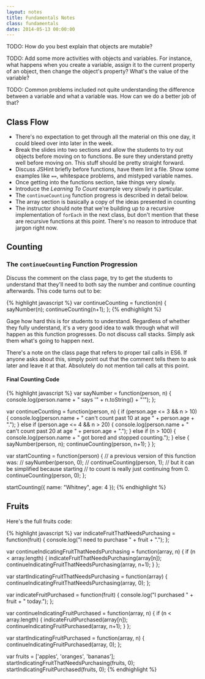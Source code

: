 ```yaml
---
layout: notes
title: Fundamentals Notes
class: fundamentals
date: 2014-05-13 00:00:00
---
```


TODO: How do you best explain that objects are mutable?

TODO: Add some more activities with objects and variables. For instance, what
happens when you create a variable, assign it to the current property of an
object, then change the object's property? What's the value of the variable?

TODO: Common problems included not quite understanding the difference between
a variable and what a variable was. How can we do a better job of that?


## Class Flow

- There's no expectation to get through all the material on this one day, it
  could bleed over into later in the week.
- Break the slides into two sections and allow the students to try out objects
  before moving on to functions. Be sure they understand pretty well before
  moving on. This stuff should be pretty straight forward.
- Discuss JSHint briefly before functions, have them lint a file. Show some
  examples like `==`, whitespace problems, and mistyped variable names.
- Once getting into the functions section, take things very slowly.
- Introduce the _Learning To Count_ example very slowly in particular.
- The `continueCounting` function progress is described in detail below.
- The array section is basically a copy of the ideas presented in counting
- The instructor should note that we're building up to a recursive
  implementation of `forEach` in the next class, but don't mention that these
  are recursive functions at this point. There's no reason to introduce that
  jargon right now.

## Counting

### The `continueCounting` Function Progression

Discuss the comment on the class page, try to get the students to understand
that they'll need to both say the number and continue counting afterwards.
This code turns out to be:

{% highlight javascript %}
var continueCounting = function(n) {
  sayNumber(n);
  continueCounting(n+1);
};
{% endhighlight %}

Gage how hard this is for students to understand. Regardless of whether they
fully understand, it's a very good idea to walk through what will happen as
this function progresses. Do not discuss call stacks. Simply ask them what's
going to happen next.

There's a note on the class page that refers to proper tail calls in ES6. If
anyone asks about this, simply point out that the comment tells them to ask
later and leave it at that. Absolutely do not mention tail calls at this point.

#### Final Counting Code

{% highlight javascript %}
var sayNumber = function(person, n) {
  console.log(person.name + " says '" + n.toString() + "'");
};

var continueCounting = function(person, n) {
  if (person.age <= 3 && n > 10) {
    console.log(person.name + " can't count past 10 at age " + person.age + ".");
  }
  else if (person.age <= 4 && n > 20) {
    console.log(person.name + " can't count past 20 at age " + person.age + ".");
  }
  else if (n > 100) {
    console.log(person.name + " got bored and stopped counting.");
  }
  else {
    sayNumber(person, n);
    continueCounting(person, n+1);
  }
};

var startCounting = function(person) {
  // a previous version of this function was:
  //   sayNumber(person, 0);
  //   continueCounting(person, 1);
  // but it can be simplified because starting
  // to count is really just continuing from 0.
  continueCounting(person, 0);
};

startCounting({
  name: "Whitney",
  age: 4
});
{% endhighlight %}


## Fruits

Here's the full fruits code:


{% highlight javascript %}
var indicateFruitThatNeedsPurchasing = function(fruit) {
  console.log("I need to purchase " + fruit + ".");
};

var continueIndicatingFruitThatNeedsPurchasing = function(array, n) {
  if (n < array.length) {
    indicateFruitThatNeedsPurchasing(array[n]);
    continueIndicatingFruitThatNeedsPurchasing(array, n+1);
  }
};

var startIndicatingFruitThatNeedsPurchasing = function(array) {
  continueIndicatingFruitThatNeedsPurchasing(array, 0);
};

var indicateFruitPurchased = function(fruit) {
  console.log("I purchased " + fruit + " today.");
};

var continueIndicatingFruitPurchased = function(array, n) {
  if (n < array.length) {
    indicateFruitPurchased(array[n]);
    continueIndicatingFruitPurchased(array, n+1);
  }
};

var startIndicatingFruitPurchased = function(array, n) {
  continueIndicatingFruitPurchased(array, 0);
};

var fruits = ['apples', 'oranges', 'bananas'];
startIndicatingFruitThatNeedsPurchasing(fruits, 0);
startIndicatingFruitPurchased(fruits, 0);
{% endhighlight %}
